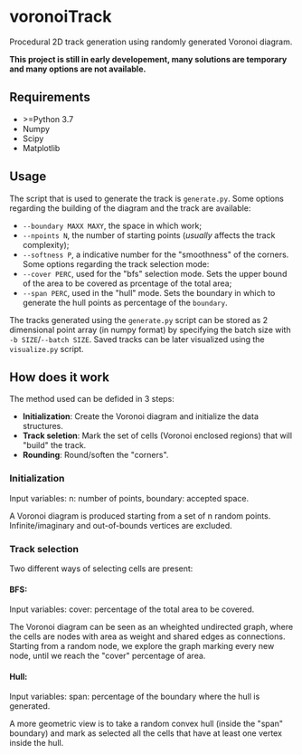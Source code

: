 # voronoiTrack
Procedural 2D track generation using randomly generated Voronoi diagram.

**This project is still in early developement, many solutions are temporary and many options are not available.**

## Requirements
- \>=Python 3.7
- Numpy
- Scipy
- Matplotlib

## Usage
The script that is used to generate the track is `generate.py`. Some options regarding the building of the diagram and the track are available:
- `--boundary MAXX MAXY`, the space in which work;
- `--npoints N`, the number of starting points (*usually* affects the track complexity);
- `--softness P`, a indicative number for the "smoothness" of the corners.
Some options regarding the track selection mode:
- `--cover PERC`, used for the "bfs" selection mode. Sets the upper bound of the area to be covered as prcentage of the total area;
- `--span PERC`, used in the "hull" mode. Sets the boundary in which to generate the hull points as percentage of the `boundary`.

The tracks generated using the `generate.py` script can be stored as 2 dimensional point array (in numpy format) by specifying the batch size with `-b SIZE`/`--batch SIZE`.
Saved tracks can be later visualized using the `visualize.py` script.

## How does it work
The method used can be defided in 3 steps:
- **Initialization**: Create the Voronoi diagram and initialize the data structures.
- **Track seletion**: Mark the set of cells (Voronoi enclosed regions) that will "build" the track.
- **Rounding**: Round/soften the "corners".
### Initialization
Input variables: n: number of points, boundary: accepted space.

A Voronoi diagram is produced starting from a set of n random points. Infinite/imaginary and out-of-bounds vertices are excluded.
### Track selection
Two different ways of selecting cells are present:
#### BFS: 
Input variables: cover: percentage of the total area to be covered.

The Voronoi diagram can be seen as an wheighted undirected graph, where the cells are nodes with area as weight and shared edges as connections. Starting from a random node, we explore the graph marking every new node, until we reach the "cover" percentage of area.
#### Hull:
Input variables: span: percentage of the boundary where the hull is generated.

A more geometric view is to take a random convex hull (inside the "span" boundary) and mark as selected all the cells that have at least one vertex inside the hull.
